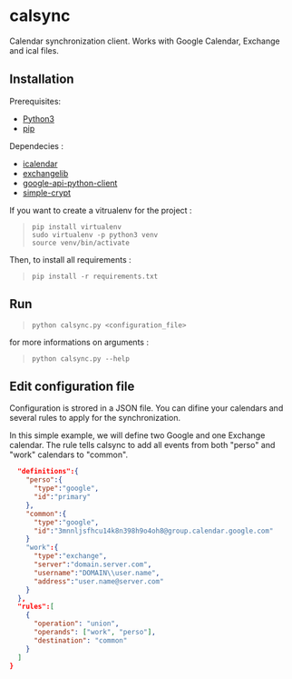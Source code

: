 # calsync
Calendar synchronization client.
Works with Google Calendar, Exchange and ical files.

## Installation

Prerequisites:
* [Python3](https://www.python.org/downloads/)
* [pip](https://pypi.python.org/pypi/pip)

Dependecies :
* [icalendar](https://github.com/collective/icalendar.git)
* [exchangelib](https://pypi.python.org/pypi/exchangelib)
* [google-api-python-client](https://developers.google.com/api-client-library/python/)
* [simple-crypt](https://pypi.python.org/pypi/simple-crypt)

If you want to create a vitrualenv for the project :
> `pip install virtualenv`  
> `sudo virtualenv -p python3 venv`  
> `source venv/bin/activate`

Then, to install all requirements : 
> `pip install -r requirements.txt`  

## Run

> `python calsync.py <configuration_file>`  

for more informations on arguments :
> `python calsync.py --help`  

## Edit configuration file

Configuration is strored in a JSON file. You can difine your calendars and several rules to apply for the synchronization.

In this simple example, we will define two Google and one Exchange calendar. The rule tells calsync to add all events from both "perso" and "work" calendars to "common".
```json
  "definitions":{
    "perso":{
      "type":"google",
      "id":"primary"
    },
    "common":{
      "type":"google",
      "id":"3mnnljsfhcu14k8n398h9o4oh8@group.calendar.google.com"
    }
    "work":{
      "type":"exchange",
      "server":"domain.server.com",
      "username":"DOMAIN\\user.name",
      "address":"user.name@server.com"
    }
  },
  "rules":[
    {
      "operation": "union",
      "operands": ["work", "perso"],
      "destination": "common"
    }
  ]
}
```

